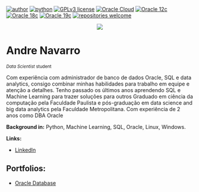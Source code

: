 [![author](https://img.shields.io/badge/author-anvmano-brightgreen.svg)](https://www.linkedin.com/in/anvmano/) [![python](https://img.shields.io/badge/Python-3.9%2B-blue)](https://www.python.org/downloads/release/python-392/) [![GPLv3 license](https://img.shields.io/badge/License-GPLv3-blue.svg)](http://perso.crans.org/besson/LICENSE.html) [![Oracle Cloud](https://img.shields.io/badge/Oracle-Cloud-blue)](https://www.oracle.com/br/cloud/) [![Oracle 12c](https://img.shields.io/badge/Oracle-12c-red)](https://www.oracle.com/br/corporate/features/database-12c/) [![Oracle 18c](https://img.shields.io/badge/Oracle-18c-red)](https://docs.oracle.com/en/database/oracle/oracle-database/18/) [![Oracle 19c](https://img.shields.io/badge/Oracle-19c-red)](https://www.oracle.com/br/database/technologies/) [![repositories welcome](https://img.shields.io/badge/contributions-welcome-brightgreen.svg?style=flat)](https://github.com/anvmano?tab=repositories)

<p align="center">
  <img src="https://github.com/anvmano/meu_portf-lio/blob/main/DS.jpg">
</p>

# Andre Navarro
<sub>*Data Scientist* student</sub>



Com experiência com administrador de banco de dados Oracle, SQL e data analytics, consigo combinar minhas habilidades para trabalho em equipe e atenção a detalhes. Tenho passado os últimos anos aprendendo SQL e Machine Learning para trazer soluções para outros
Graduado em ciência da computação pela Faculdade Paulista e pós-graduação em data science and big data analytics pela Faculdade Metropolitana. Com experiência de 2 anos como DBA Oracle

**Background in:** Python, Machine Learning, SQL, Oracle, Linux, Windows.

**Links:**
* [LinkedIn](https://www.linkedin.com/in/anvmano/)

## Portfolios:
  * [Oracle Database](https://github.com/anvmano/Oracle-Database/blob/main/README.md)
